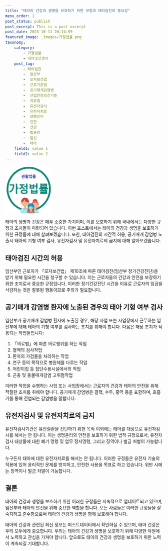 ```yaml
---
title: "태아의 건강과 생명을 보호하기 위한 규정과 태아검진의 중요성"
menu_order: 1
post_status: publish
post_excerpt: This is a post excerpt
post_date: 2023-10-11 20:14:59
featured_image: _images/가정법률.png
taxonomy:
    category:
        - 가정법률
        - 태아및신생아
    post_tag:
        - 태아검진
        -  임산부
        -  모자보건법
        -  근로기준법
        -  공기매개감염병
        -  산업안전보건기준
        -  의료법
        -  유전자검사
        -  유전자치료
        -  생명윤리
        -  안전
        -  건강
        -  법규정
        -  임신
        -  태아
    field1: value 1
    field2: value 2
---
```


![가정법률](/_images/가정법률.png)

태아의 생명과 건강은 매우 소중한 가치이며, 이를 보호하기 위해 국내에서는 다양한 규정과 조치들이 마련되어 있습니다. 이번 포스트에서는 태아의 건강과 생명을 보호하기 위한 규정들에 대해 살펴보겠습니다. 또한, 태아검진의 시간적 허용, 공기매개 감염병 노출시 태아의 기형 여부 검사, 유전자검사 및 유전자치료의 금지에 대해 알아보겠습니다.

## 태아검진 시간의 허용

임산부인 근로자가 「모자보건법」 제10조에 따른 태아검진(임산부 정기건강진단)을 받기 위해 필요한 시간을 청구할 수 있습니다. 이는 근로자들의 건강과 안전을 보장하기 위한 조치로서 중요한 규정입니다. 이러한 정기건강진단 시간을 이유로 근로자의 임금을 삭감하는 것은 잘못된 행동이므로 주의가 필요합니다.

## 공기매개 감염병 환자에 노출된 경우의 태아 기형 여부 검사

임산부가 공기매개 감염병 환자에 노출된 경우, 해당 사업 또는 사업장에서 근무하는 임산부에 대해 태아의 기형 여부를 검사하는 조치를 취해야 합니다. 다음은 해당 조치가 적용되는 작업들입니다:

1. 「의료법」에 따른 의료행위를 하는 작업
2. 혈액의 검사작업
3. 환자의 가검물을 처리하는 작업
4. 연구 등의 목적으로 병원체를 다루는 작업
5. 어린이집 등 집단수용시설에서의 작업
6. 곤충 및 동물매개감염 고위험작업

이러한 작업을 수행하는 사업 또는 사업장에서는 근로자의 건강과 태아의 안전을 위해 적절한 조치를 취해야 합니다. 공기매개 감염병은 결핵, 수두, 홍역 등을 포함하며, 호흡기를 통해 전염되는 감염병을 말합니다.

## 유전자검사 및 유전자치료의 금지

유전자검사기관은 유전질환을 진단하기 위한 목적 이외에는 태아를 대상으로 유전자검사를 해서는 안 됩니다. 이는 생명윤리와 안전을 보호하기 위한 법적 규정으로서, 유전자검사 대상물에 대한 폐기 명령 및 업무 정지명령, 그리고 징역이나 벌금 처벌이 가능합니다.

누구든지 태아에 대한 유전자치료를 해서는 안 됩니다. 이러한 규정들은 유전자 기술의 적용에 있어 윤리적인 문제를 방지하고, 안전한 사용을 목표로 하고 있습니다. 위반 시에는 징역이나 벌금 처벌이 가능합니다.

## 결론

태아의 건강과 생명을 보호하기 위한 이러한 규정들은 지속적으로 업데이트되고 있으며, 임산부와 태아의 안전을 위해 중요한 역할을 합니다. 모든 사람들은 이러한 규정들을 잘 숙지하고 준수함으로써 태아의 건강과 생명을 함께 보호해야 합니다.

태아의 건강과 관련된 최신 정보는 퍼스트데이터에서 확인하실 수 있으며, 태아 건강은 우리 모두에게 중요합니다. 우리는 태아의 건강과 생명을 보호하기 위해 다양한 차원에서 노력하고 관심을 가져야 합니다. 앞으로도 태아의 건강과 생명을 보호하기 위한 노력이 계속되길 기대합니다.

